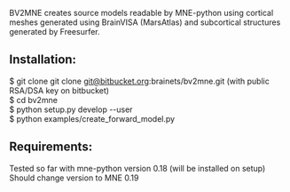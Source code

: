 BV2MNE creates source models readable by MNE-python using cortical meshes generated using BrainVISA (MarsAtlas) and subcortical structures generated by Freesurfer.

Installation:
-------------

$ git clone git clone git@bitbucket.org:brainets/bv2mne.git (with public RSA/DSA key on bitbucket)  
$ cd bv2mne  
$ python setup.py develop --user  
$ python examples/create_forward_model.py  

Requirements:
-------------

Tested so far with mne-python version 0.18 (will be installed on setup)  
Should change version to MNE 0.19


